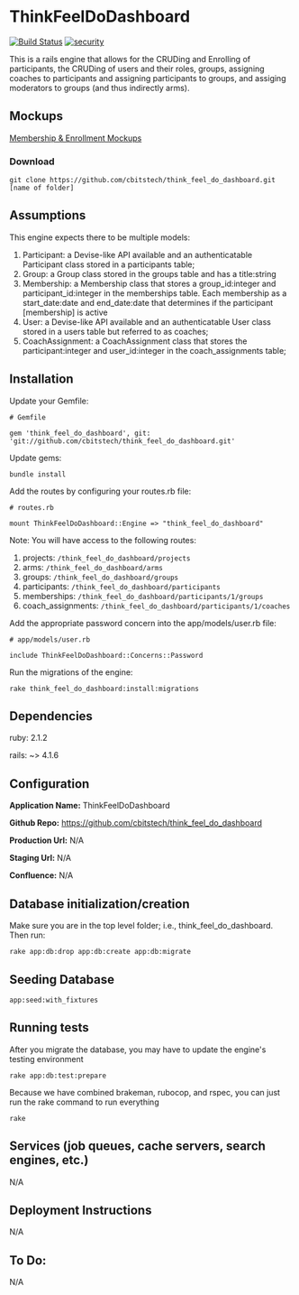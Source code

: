 # ThinkFeelDoDashboard

[![Build Status](https://travis-ci.org/cbitstech/think_feel_do_dashboard.svg)](https://travis-ci.org/cbitstech/think_feel_do_dashboard) [![security](https://hakiri.io/github/cbitstech/think_feel_do_dashboard/master.svg)](https://hakiri.io/github/cbitstech/think_feel_do_dashboard/master)

This is a rails engine that allows for the CRUDing and Enrolling of participants, the CRUDing of users and their roles, groups, assigning coaches to participants and assigning participants to groups, and assiging moderators to groups (and thus indirectly arms).

## Mockups

[Membership & Enrollment Mockups](https://moqups.com/#!/edit/michael.wehrley@gmail.com/bfbZNvUJ)

### Download
```
git clone https://github.com/cbitstech/think_feel_do_dashboard.git [name of folder]
```

## Assumptions

This engine expects there to be multiple models:

1. Participant: a Devise-like API available and an authenticatable Participant class stored in a participants table;
2. Group: a Group class stored in the groups table and has a title:string
3. Membership: a Membership class that stores a group_id:integer and participant_id:integer in the memberships table. Each membership as a start_date:date and end_date:date that determines if the participant [membership] is active
4. User: a Devise-like API available and an authenticatable User class stored in a users table but referred to as coaches;
5. CoachAssignment: a CoachAssignment class that stores the participant:integer and user_id:integer in the coach_assignments table;

## Installation

Update your Gemfile:

```
# Gemfile

gem 'think_feel_do_dashboard', git: 'git://github.com/cbitstech/think_feel_do_dashboard.git'
```

Update gems:

```
bundle install
```

Add the routes by configuring your routes.rb file:

```
# routes.rb

mount ThinkFeelDoDashboard::Engine => "think_feel_do_dashboard"
```

Note: You will have access to the following routes:

1. projects: `/think_feel_do_dashboard/projects`
2. arms: `/think_feel_do_dashboard/arms`
3. groups: `/think_feel_do_dashboard/groups`
4. participants: `/think_feel_do_dashboard/participants`
5. memberships: `/think_feel_do_dashboard/participants/1/groups`
6. coach_assignments: `/think_feel_do_dashboard/participants/1/coaches`

Add the appropriate password concern into the app/models/user.rb file:

```
# app/models/user.rb

include ThinkFeelDoDashboard::Concerns::Password
```

Run the migrations of the engine:

```
rake think_feel_do_dashboard:install:migrations
```

## Dependencies

ruby: 2.1.2

rails: ~> 4.1.6

## Configuration

__Application Name:__ ThinkFeelDoDashboard

__Github Repo:__ https://github.com/cbitstech/think_feel_do_dashboard

__Production Url:__ N/A

__Staging Url:__ N/A

__Confluence:__ N/A

## Database initialization/creation

Make sure you are in the top level folder; i.e., think_feel_do_dashboard. Then run:

```
rake app:db:drop app:db:create app:db:migrate
```

## Seeding Database
```
app:seed:with_fixtures
```

## Running tests

After you migrate the database, you may have to update the engine's testing environment
```
rake app:db:test:prepare
```

Because we have combined brakeman, rubocop, and rspec, you can just run the rake command to run everything
```
rake
```
## Services (job queues, cache servers, search engines, etc.)

N/A

## Deployment Instructions

N/A

## To Do:

N/A